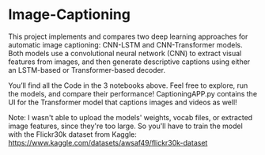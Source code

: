 # Image-Captioning

This project implements and compares two deep learning approaches for automatic image captioning: CNN-LSTM and CNN-Transformer models. Both models use a convolutional neural network (CNN) to extract visual features from images, and then generate descriptive captions using either an LSTM-based or Transformer-based decoder.

You’ll find all the Code in the 3 notebooks above.
Feel free to explore, run the models, and compare their performance!
CaptioningAPP.py contains the UI for the Transformer model that captions images and videos as well!

Note: I wasn't able to upload the models' weights, vocab files, or extracted image features, since they're too large. So you'll have to train the model with the Flickr30k dataset from Kaggle: https://www.kaggle.com/datasets/awsaf49/flickr30k-dataset

